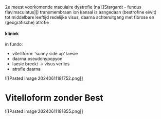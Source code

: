 2e meest voorkomende maculaire dystrofie (na [[Stargardt - fundus flavimaculatus]])
transmembraan ion kanaal is aangedaan (bestrofine eiwit)
tot middelbare leeftijd redelijke visus, daarna achteruitgang met fibrose en (geografische) atrofie

#### kliniek
in fundo:
- vitelliform: 'sunny side up' laesie
- daarna pseudohypopyon
- laesie breekt -> visus verlies
- atrofie daarna

![[Pasted image 20240611181752.png]]

# Vitelloform zonder Best

![[Pasted image 20240611181855.png]]